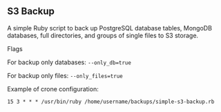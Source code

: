 S3 Backup
----------------

A simple Ruby script to back up PostgreSQL database tables, MongoDB databases, full directories, and groups of single files to S3 storage.

Flags
 
 For backup only databases:
 `--only_db=true`
 
 For backup only files:
 `--only_files=true`

Example of crone configuration:

`15 3 * * * /usr/bin/ruby /home/username/backups/simple-s3-backup.rb`
